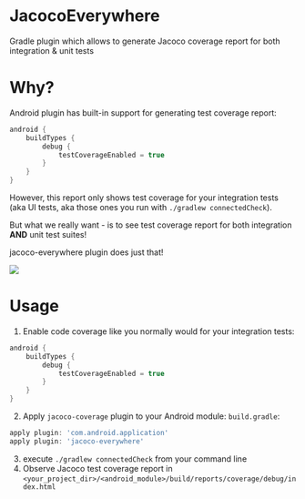 # JacocoEverywhere
Gradle plugin which allows to generate Jacoco coverage report for both integration &amp; unit tests

# Why?

Android plugin has built-in support for generating test coverage report:
```gradle
android {
    buildTypes {
        debug {
            testCoverageEnabled = true
        }
    }
}
```

However, this report only shows test coverage for your integration tests (aka UI tests, aka those ones you run with `./gradlew connectedCheck`). 

But what we really want - is to see test coverage report for both integration **AND** unit test suites!

jacoco-everywhere plugin does just that!

![](https://github.com/paveldudka/JacocoEverywhere/blob/master/screenshot.png)

# Usage

1) Enable code coverage like you normally would for your integration tests:
```gradle
android {
    buildTypes {
        debug {
            testCoverageEnabled = true
        }
    }
}
```
2) Apply `jacoco-coverage` plugin to your Android module:
`build.gradle`:
```gradle
apply plugin: 'com.android.application'
apply plugin: 'jacoco-everywhere'
```
3) execute `./gradlew connectedCheck` from your command line
4) Observe Jacoco test coverage report in `<your_project_dir>/<android_module>/build/reports/coverage/debug/index.html`




